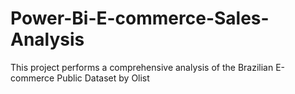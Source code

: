 # Power-Bi-E-commerce-Sales-Analysis
This project performs a comprehensive analysis of the Brazilian E-commerce Public Dataset by Olist
